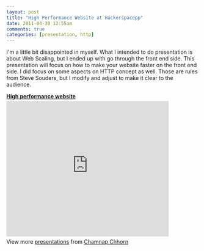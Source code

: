 ```yaml
---
layout: post
title: "High Performance Website at Hackerspacepp"
date: 2011-04-30 12:55am
comments: true
categories: [presentation, http]
---
```

I'm a little bit disappointed in myself. What I intended to do presentation is about Web Scaling, but I ended up with go through the front end side. This presentation will focus on how to make your website faster on the front end side. I did focus on some aspects on HTTP concept as well. Those are rules from Steve Souders, but I modify and adjust to make it clear to the audience.

<div style="width:425px" id="__ss_7783873"> <strong style="display:block;margin:12px 0 4px"><a href="http://www.slideshare.net/cchamnap/high-performance-website-7783873" title="High performance website" target="_blank">High performance website</a></strong> <iframe src="http://www.slideshare.net/slideshow/embed_code/7783873" width="425" height="355" frameborder="0" marginwidth="0" marginheight="0" scrolling="no"></iframe> <div style="padding:5px 0 12px"> View more <a href="http://www.slideshare.net/" target="_blank">presentations</a> from <a href="http://www.slideshare.net/cchamnap" target="_blank">Chamnap Chhorn</a> </div> </div>
